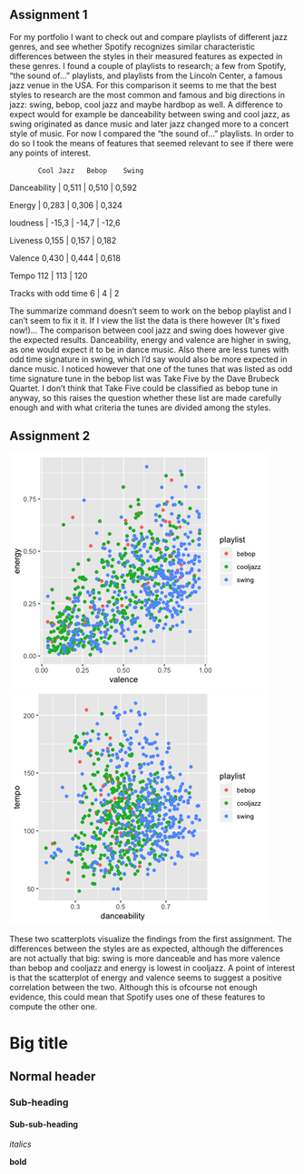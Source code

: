 ## Assignment 1

For my portfolio I want to check out and compare playlists of different jazz genres, and see whether Spotify recognizes similar characteristic differences between the styles in their measured features as expected in these genres. I found a couple of playlists to research; a few from Spotify, “the sound of…” playlists, and playlists from the Lincoln Center, a famous jazz venue in the USA. For this comparison it seems to me that the best styles to research are the most common and famous and big directions in jazz: swing, bebop, cool jazz and maybe hardbop as well. A difference to expect would for example be danceability between swing and cool jazz, as swing originated as dance music and later jazz changed more to a concert style of music. For now I compared the “the sound of…” playlists. In order to do so I took the means of features that seemed relevant to see if there were any points of interest.

           Cool Jazz   Bebop    Swing
                                
Danceability | 0,511 |  0,510 |  0,592

Energy       | 0,283 |  0,306  |  0,324

loudness                      |  -15,3      |         -14,7           |     -12,6

Liveness                        0,155     |          0,157        |        0,182

Valence                         0,430      |         0,444       |        0,618

Tempo                           112        |         113        |        120

Tracks with odd time            6         |          4          |        2

The summarize command doesn’t seem to work on the bebop playlist and I can’t seem to fix it it. If I view the list the data is there however (It's fixed now!)... The comparison between cool jazz and swing does however give the expected results. Danceability, energy and valence are higher in swing, as one would expect it to be in dance music. Also there are less tunes with odd time signature in swing, which I’d say would also be more expected in dance music. I noticed however that one of the tunes that was listed as odd time signature tune in the bebop list was Take Five by the Dave Brubeck Quartet. I don’t think that Take Five could be classified as bebop tune in anyway, so this raises the question whether these list are made carefully enough and with what criteria the tunes are divided among the styles.

## Assignment 2

![Energy and Valence](Energy-valence.png)
![Danceability and Tempo](Dance-tempo.png)

These two scatterplots visualize the findings from the first assignment. The differences between the styles are as expected, although the differences are not actually that big: swing is more danceable and has more valence than bebop and cooljazz and energy is lowest in cooljazz. A point of interest is that the scatterplot of energy and valence seems to suggest a positive correlation between the two. Although this is ofcourse not enough evidence, this could mean that Spotify uses one of these features to compute the other one.

# Big title

## Normal header

### Sub-heading

#### Sub-sub-heading

*italics*

**bold**
